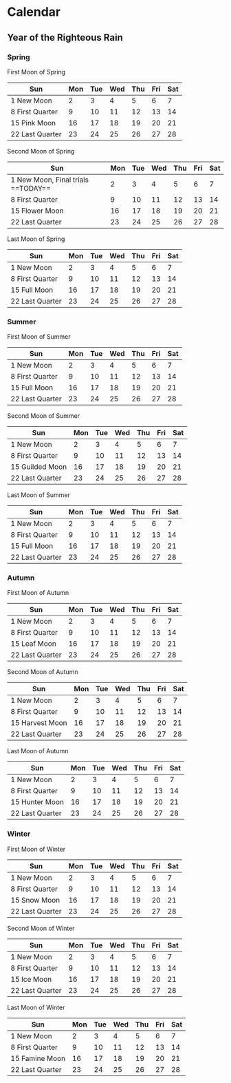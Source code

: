 # Calendar

## Year of the Righteous Rain

### Spring

First Moon of Spring

| Sun             | Mon | Tue | Wed | Thu | Fri | Sat |
| --------------- | --- | --- | --- | --- | --- | --- |
| 1 New Moon      | 2   | 3   | 4   | 5   | 6   | 7   |
| 8 First Quarter | 9   | 10  | 11  | 12  | 13  | 14  |
| 15 Pink Moon    | 16  | 17  | 18  | 19  | 20  | 21  |
| 22 Last Quarter | 23  | 24  | 25  | 26  | 27  | 28  |


Second Moon of Spring

| Sun                                  | Mon | Tue | Wed | Thu | Fri | Sat |
| ------------------------------------ | --- | --- | --- | --- | --- | --- |
| 1 New Moon, Final trials   ==TODAY== | 2   | 3   | 4   | 5   | 6   | 7   |
| 8 First Quarter                      | 9   | 10  | 11  | 12  | 13  | 14  |
| 15 Flower Moon                       | 16  | 17  | 18  | 19  | 20  | 21  |
| 22 Last Quarter                      | 23  | 24  | 25  | 26  | 27  | 28  |


Last Moon of Spring

| Sun             | Mon | Tue | Wed | Thu | Fri | Sat |
| --------------- | --- | --- | --- | --- | --- | --- |
| 1 New Moon      | 2   | 3   | 4   | 5   | 6   | 7   |
| 8 First Quarter | 9   | 10  | 11  | 12  | 13  | 14  |
| 15 Full Moon    | 16  | 17  | 18  | 19  | 20  | 21  |
| 22 Last Quarter | 23  | 24  | 25  | 26  | 27  | 28  |


### Summer

First Moon of Summer

| Sun             | Mon | Tue | Wed | Thu | Fri | Sat |
| --------------- | --- | --- | --- | --- | --- | --- |
| 1 New Moon      | 2   | 3   | 4   | 5   | 6   | 7   |
| 8 First Quarter | 9   | 10  | 11  | 12  | 13  | 14  |
| 15 Full Moon    | 16  | 17  | 18  | 19  | 20  | 21  |
| 22 Last Quarter | 23  | 24  | 25  | 26  | 27  | 28  |


Second Moon of Summer

| Sun             | Mon | Tue | Wed | Thu | Fri | Sat |
| --------------- | --- | --- | --- | --- | --- | --- |
| 1 New Moon      | 2   | 3   | 4   | 5   | 6   | 7   |
| 8 First Quarter | 9   | 10  | 11  | 12  | 13  | 14  |
| 15 Guilded Moon | 16  | 17  | 18  | 19  | 20  | 21  |
| 22 Last Quarter | 23  | 24  | 25  | 26  | 27  | 28  |


Last Moon of Summer

| Sun             | Mon | Tue | Wed | Thu | Fri | Sat |
| --------------- | --- | --- | --- | --- | --- | --- |
| 1 New Moon      | 2   | 3   | 4   | 5   | 6   | 7   |
| 8 First Quarter | 9   | 10  | 11  | 12  | 13  | 14  |
| 15 Full Moon    | 16  | 17  | 18  | 19  | 20  | 21  |
| 22 Last Quarter | 23  | 24  | 25  | 26  | 27  | 28  |


### Autumn

First Moon of Autumn

| Sun             | Mon | Tue | Wed | Thu | Fri | Sat |
| --------------- | --- | --- | --- | --- | --- | --- |
| 1 New Moon      | 2   | 3   | 4   | 5   | 6   | 7   |
| 8 First Quarter | 9   | 10  | 11  | 12  | 13  | 14  |
| 15 Leaf Moon    | 16  | 17  | 18  | 19  | 20  | 21  |
| 22 Last Quarter | 23  | 24  | 25  | 26  | 27  | 28  |


Second Moon of Autumn

| Sun             | Mon | Tue | Wed | Thu | Fri | Sat |
| --------------- | --- | --- | --- | --- | --- | --- |
| 1 New Moon      | 2   | 3   | 4   | 5   | 6   | 7   |
| 8 First Quarter | 9   | 10  | 11  | 12  | 13  | 14  |
| 15 Harvest Moon | 16  | 17  | 18  | 19  | 20  | 21  |
| 22 Last Quarter | 23  | 24  | 25  | 26  | 27  | 28  |
 

Last Moon of Autumn

| Sun             | Mon | Tue | Wed | Thu | Fri | Sat |
| --------------- | --- | --- | --- | --- | --- | --- |
| 1 New Moon      | 2   | 3   | 4   | 5   | 6   | 7   |
| 8 First Quarter | 9   | 10  | 11  | 12  | 13  | 14  |
| 15 Hunter Moon  | 16  | 17  | 18  | 19  | 20  | 21  |
| 22 Last Quarter | 23  | 24  | 25  | 26  | 27  | 28  |


### Winter

First Moon of Winter

| Sun             | Mon | Tue | Wed | Thu | Fri | Sat |
| --------------- | --- | --- | --- | --- | --- | --- |
| 1 New Moon      | 2   | 3   | 4   | 5   | 6   | 7   |
| 8 First Quarter | 9   | 10  | 11  | 12  | 13  | 14  |
| 15 Snow Moon    | 16  | 17  | 18  | 19  | 20  | 21  |
| 22 Last Quarter | 23  | 24  | 25  | 26  | 27  | 28  |


Second Moon of Winter

| Sun             | Mon | Tue | Wed | Thu | Fri | Sat |
| --------------- | --- | --- | --- | --- | --- | --- |
| 1 New Moon      | 2   | 3   | 4   | 5   | 6   | 7   |
| 8 First Quarter | 9   | 10  | 11  | 12  | 13  | 14  |
| 15 Ice Moon     | 16  | 17  | 18  | 19  | 20  | 21  |
| 22 Last Quarter | 23  | 24  | 25  | 26  | 27  | 28  |


Last Moon of Winter

| Sun             | Mon | Tue | Wed | Thu | Fri | Sat |
| --------------- | --- | --- | --- | --- | --- | --- |
| 1 New Moon      | 2   | 3   | 4   | 5   | 6   | 7   |
| 8 First Quarter | 9   | 10  | 11  | 12  | 13  | 14  |
| 15 Famine Moon  | 16  | 17  | 18  | 19  | 20  | 21  |
| 22 Last Quarter | 23  | 24  | 25  | 26  | 27  | 28  |

